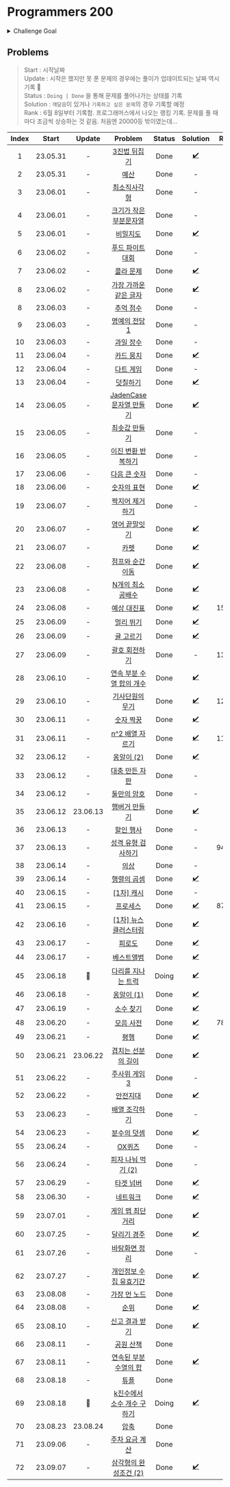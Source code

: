 # Programmers 200

<details>
  <summary>Challenge Goal</summary>

코딩테스트의 합격의 길은 여전히 **문제를 많이 풀어보는 것**이라고 생각한다. 양에는 장사없다! 그래서 생각해본 것이 하나의 코테 플렛폼의 문제를 어느정도 수준까지 다 풀어보는 것이다. Leet Code과 프로그래머스를 놓고 고민해봤다.

  <details>
  <summary>비교</summary>

- Leet Code

  - 장점

    - 많은 문제
    - 다양한 카테고리에 대한 분류
    - 코테를 위한 다양한 컨텐츠
    - 힌트 존재
    - 제출 후 디버깅 용이(어떤 테스트 케이스 인지 확인 가능) → 장단이 모두 존재, 왜 틀렸는지 고민시간을 통해서 코드에 대한 디버깅 실력이 늘수 있지만, 시간이 중요한 시기에 마냥 고민만 하고 있을수 있을까?!

  - 단점

    - 영어다!! 😰
    - 포커싱이 세계 유명 IT 기업에 맞춰져 있음
    - 해당 문제에 대한 자료 검색이 쉽지 않다.

  - 프로그래머스

    - 장점
      - 한글이다!! 😙 + 한국 플랫폼!
      - 한국 유명 IT 기업 문제들 존재
      - 대부분 한국 유저들이기때문에 쉽게 문제에 대한 자료를 검색이 가능
      - 예전에 비해 문제가 다양해짐
    - 단점
      - Leet Code에 비해 문제 수가 적음
      - 레벨에 대한 신뢰도가 떨어지는 경우 존재
      - 제출 후 디버깅 어려움(어떤 테스트 케이스에서 오류가 발생했는지 알려주지 않음)

  </details>

여러 측면에서 Leet Code가 더 많은 장점을 가지고 있긴했다. 하지만, 프로그래머스에서 지금까지 해놓은 기록(?)들이 있어서 그 부분을 이어나가면 `챌린지`다운 재미가 있을거 같다는 생각이 들었다. 또한 한글이라 점이 큰 작용을 한 것 같다. (~~핑계같지만,~~ 영어로 보는게 문제가 된다기보다 영어이기때문에 들어가는 시간을 아끼고 싶은 생각이 들었다.) 프로그래머스의 문제가 레벨별로 되어 있는데, 현재 레벨별로 안푼 문제의 수는 아래와 같다.

- 레벨 0 : 정답율 낮은 문제들 little bit! 😅
- 레벨 1 : 27 문제
- 레벨 2 : 93 문제
- 레벨 3 : 64 문제
- 레벨 4 : 21 문제
- 레벨 5 : 6 문제

이 중에 `레벨 1/2 (+3)을 다 푸는 것`을 `3달(대략 100일)` 정도의 기간을 목표로 삼아 도전해보면 괜찮을거 같다는 생각이 들었다.(레벨3까지 가능할지 확신이 서지 않아서...🤔)

✅ 목표 : `최소 120 ~ 최대 184(레벨3 포함) 문제`를 `6/7/8달` 동안 끝내보자!!

</details>

## Problems

> Start : 시작날짜 <br />
> Update : 시작은 했지만 못 푼 문제의 경우에는 풀이가 업데이트되는 날짜 역시 기록 🌟 <br />
> Status : `Doing | Done` 을 통해 문제를 풀어나가는 상태를 기록 <br />
> Solution : `깨달음`이 있거나 `기록하고 싶은 문제`의 경우 기록할 예정 <br />
> Rank : 6월 8일부터 기록함. 프로그래머스에서 나오는 랭킹 기록. 문제를 풀 때마다 조금씩 상승하는 것 같음. 처음엔 20000등 밖이였는데...

| Index |  Start   |  Update  |                                            Problem                                            | Status |      Solution      | Rank  |
| :---: | :------: | :------: | :-------------------------------------------------------------------------------------------: | :----: | :----------------: | ----- |
|   1   | 23.05.31 |    -     |        [3진법 뒤집기](https://school.programmers.co.kr/learn/courses/30/lessons/68935)        |  Done  | [✔️](/pg200/1.md)  |       |
|   2   | 23.05.31 |    -     |            [예산](https://school.programmers.co.kr/learn/courses/30/lessons/12982)            |  Done  |         -          |       |
|   3   | 23.06.01 |    -     |        [최소직사각형](https://school.programmers.co.kr/learn/courses/30/lessons/86491)        |  Done  |         -          |       |
|   4   | 23.06.01 |    -     |  [크기가 작은 부분문자열](https://school.programmers.co.kr/learn/courses/30/lessons/147355)   |  Done  |         -          |       |
|   5   | 23.06.01 |    -     |          [비밀지도](https://school.programmers.co.kr/learn/courses/30/lessons/17681)          |  Done  | [✔️](/pg200/4.md)  |       |
|   6   | 23.06.02 |    -     |     [푸드 파이트 대회](https://school.programmers.co.kr/learn/courses/30/lessons/134240)      |  Done  |         -          |       |
|   7   | 23.06.02 |    -     |         [콜라 문제](https://school.programmers.co.kr/learn/courses/30/lessons/132267)         |  Done  | [✔️](/pg200/7.md)  |       |
|   8   | 23.06.02 |    -     |   [가장 가까운 같은 글자](https://school.programmers.co.kr/learn/courses/30/lessons/142086)   |  Done  | [✔️](/pg200/8.md)  |       |
|   8   | 23.06.03 |    -     |         [추억 점수](https://school.programmers.co.kr/learn/courses/30/lessons/176963)         |  Done  |         -          |       |
|   9   | 23.06.03 |    -     |       [명예의 전당1](https://school.programmers.co.kr/learn/courses/30/lessons/138477)        |  Done  |         -          |       |
|  10   | 23.06.03 |    -     |         [과일 장수](https://school.programmers.co.kr/learn/courses/30/lessons/135808)         |  Done  |         -          |       |
|  11   | 23.06.04 |    -     |         [카드 뭉치](https://school.programmers.co.kr/learn/courses/30/lessons/159994)         |  Done  | [✔️](/pg200/11.md) |       |
|  12   | 23.06.04 |    -     |         [다트 게임](https://school.programmers.co.kr/learn/courses/30/lessons/17682)          |  Done  |         -          |       |
|  13   | 23.06.04 |    -     |         [덧칠하기](https://school.programmers.co.kr/learn/courses/30/lessons/161989)          |  Done  | [✔️](/pg200/13.md) |       |
|  14   | 23.06.05 |    -     |  [JadenCase 문자열 만들기](https://school.programmers.co.kr/learn/courses/30/lessons/12951)   |  Done  | [✔️](/pg200/14.md) |       |
|  15   | 23.06.05 |    -     |       [최솟값 만들기](https://school.programmers.co.kr/learn/courses/30/lessons/12941)        |  Done  |         -          |       |
|  16   | 23.06.05 |    -     |     [이진 변환 반복하기](https://school.programmers.co.kr/learn/courses/30/lessons/70129)     |  Done  |         -          |       |
|  17   | 23.06.06 |    -     |        [다음 큰 숫자](https://school.programmers.co.kr/learn/courses/30/lessons/12911)        |  Done  |         -          |       |
|  18   | 23.06.06 |    -     |        [숫자의 표현](https://school.programmers.co.kr/learn/courses/30/lessons/12924)         |  Done  | [✔️](/pg200/18.md) |       |
|  19   | 23.06.07 |    -     |      [짝지어 제거하기](https://school.programmers.co.kr/learn/courses/30/lessons/12973)       |  Done  |         -          |       |
|  20   | 23.06.07 |    -     |       [영어 끝말잇기](https://school.programmers.co.kr/learn/courses/30/lessons/12981)        |  Done  | [✔️](/pg200/20.md) |       |
|  21   | 23.06.07 |    -     |            [카펫](https://school.programmers.co.kr/learn/courses/30/lessons/42842)            |  Done  | [✔️](/pg200/21.md) |       |
|  22   | 23.06.08 |    -     |      [점프와 순간 이동](https://school.programmers.co.kr/learn/courses/30/lessons/12980)      |  Done  | [✔️](/pg200/22.md) |       |
|  23   | 23.06.08 |    -     |      [N개의 최소공배수](https://school.programmers.co.kr/learn/courses/30/lessons/12953)      |  Done  | [✔️](/pg200/23.md) |       |
|  24   | 23.06.08 |    -     |        [예상 대진표](https://school.programmers.co.kr/learn/courses/30/lessons/12985)         |  Done  | [✔️](/pg200/24.md) | 15204 |
|  25   | 23.06.09 |    -     |         [멀리 뛰기](https://school.programmers.co.kr/learn/courses/30/lessons/12914)          |  Done  | [✔️](/pg200/25.md) |       |
|  26   | 23.06.09 |    -     |         [귤 고르기](https://school.programmers.co.kr/learn/courses/30/lessons/138476)         |  Done  | [✔️](/pg200/26.md) |       |
|  27   | 23.06.09 |    -     |       [괄호 회전하기](https://school.programmers.co.kr/learn/courses/30/lessons/76502)        |  Done  |         -          | 13142 |
|  28   | 23.06.10 |    -     | [연속 부분 수열 합의 개수](https://school.programmers.co.kr/learn/courses/30/lessons/131701)  |  Done  | [✔️](/pg200/28.md) |       |
|  29   | 23.06.10 |    -     |      [기사단원의 무기](https://school.programmers.co.kr/learn/courses/30/lessons/136798)      |  Done  | [✔️](/pg200/29.md) | 12658 |
|  30   | 23.06.11 |    -     |         [숫자 짝꿍](https://school.programmers.co.kr/learn/courses/30/lessons/131128)         |  Done  | [✔️](/pg200/30.md) |       |
|  31   | 23.06.11 |    -     |      [n^2 배열 자르기](https://school.programmers.co.kr/learn/courses/30/lessons/87390)       |  Done  | [✔️](/pg200/31.md) | 11518 |
|  32   | 23.06.12 |    -     |        [옹알이 (2)](https://school.programmers.co.kr/learn/courses/30/lessons/133499)         |  Done  | [✔️](/pg200/32.md) |       |
|  33   | 23.06.12 |    -     |      [대충 만든 자판](https://school.programmers.co.kr/learn/courses/30/lessons/160586)       |  Done  |         -          |       |
|  34   | 23.06.12 |    -     |        [둘만의 암호](https://school.programmers.co.kr/learn/courses/30/lessons/155652)        |  Done  |         -          |       |
|  35   | 23.06.12 | 23.06.13 |       [햄버거 만들기](https://school.programmers.co.kr/learn/courses/30/lessons/133502)       |  Done  | [✔️](/pg200/35.md) |       |
|  36   | 23.06.13 |    -     |         [할인 행사](https://school.programmers.co.kr/learn/courses/30/lessons/131127)         |  Done  |         -          |       |
|  37   | 23.06.13 |    -     |    [성격 유형 검사하기](https://school.programmers.co.kr/learn/courses/30/lessons/118666)     |  Done  |         -          | 9445  |
|  38   | 23.06.14 |    -     |            [의상](https://school.programmers.co.kr/learn/courses/30/lessons/42578)            |  Done  |         -          |       |
|  39   | 23.06.14 |    -     |        [행렬의 곱셈](https://school.programmers.co.kr/learn/courses/30/lessons/12949)         |  Done  | [✔️](/pg200/39.md) |       |
|  40   | 23.06.15 |    -     |         [[1차] 캐시](https://school.programmers.co.kr/learn/courses/30/lessons/17680)         |  Done  |         -          |       |
|  41   | 23.06.15 |    -     |          [프로세스](https://school.programmers.co.kr/learn/courses/30/lessons/42587)          |  Done  | [✔️](/pg200/41.md) | 8709  |
|  42   | 23.06.16 |    -     |   [[1차] 뉴스 클러스터링](https://school.programmers.co.kr/learn/courses/30/lessons/17677)    |  Done  | [✔️](/pg200/42.md) |       |
|  43   | 23.06.17 |    -     |           [피로도](https://school.programmers.co.kr/learn/courses/30/lessons/87946)           |  Done  | [✔️](/pg200/43.md) |       |
|  44   | 23.06.17 |    -     |         [베스트앨범](https://school.programmers.co.kr/learn/courses/30/lessons/42579)         |  Done  | [✔️](/pg200/44.md) |       |
|  45   | 23.06.18 |    🌟    |     [다리를 지나는 트럭](https://school.programmers.co.kr/learn/courses/30/lessons/42583)     | Doing  | [✔️](/pg200/45.md) |       |
|  46   | 23.06.18 |    -     |        [옹알이 (1)](https://school.programmers.co.kr/learn/courses/30/lessons/120956)         |  Done  | [✔️](/pg200/46.md) |       |
|  47   | 23.06.19 |    -     |         [소수 찾기](https://school.programmers.co.kr/learn/courses/30/lessons/42839)          |  Done  | [✔️](/pg200/47.md) |       |
|  48   | 23.06.20 |    -     |         [모음 사전](https://school.programmers.co.kr/learn/courses/30/lessons/84512)          |  Done  | [✔️](/pg200/48.md) | 7828  |
|  49   | 23.06.21 |    -     |           [평행](https://school.programmers.co.kr/learn/courses/30/lessons/120875)            |  Done  | [✔️](/pg200/49.md) |       |
|  50   | 23.06.21 | 23.06.22 |    [겹치는 선분의 길이](https://school.programmers.co.kr/learn/courses/30/lessons/120876)     |  Done  | [✔️](/pg200/50.md) |       |
|  51   | 23.06.22 |    -     |       [주사위 게임 3](https://school.programmers.co.kr/learn/courses/30/lessons/181916)       |  Done  |         -          |       |
|  52   | 23.06.22 |    -     |         [안전지대](https://school.programmers.co.kr/learn/courses/30/lessons/120866)          |  Done  | [✔️](/pg200/52.md) |       |
|  53   | 23.06.23 |    -     |       [배열 조각하기](https://school.programmers.co.kr/learn/courses/30/lessons/181893)       |  Done  |         -          |       |
|  54   | 23.06.23 |    -     |        [분수의 덧셈](https://school.programmers.co.kr/learn/courses/30/lessons/120808)        |  Done  | [✔️](/pg200/54.md) |       |
|  55   | 23.06.24 |    -     |          [OX퀴즈](https://school.programmers.co.kr/learn/courses/30/lessons/120907)           |  Done  |         -          |       |
|  56   | 23.06.24 |    -     |    [피자 나눠 먹기 (2)](https://school.programmers.co.kr/learn/courses/30/lessons/120815)     |  Done  |         -          |       |
|  57   | 23.06.29 |    -     |         [타겟 넘버](https://school.programmers.co.kr/learn/courses/30/lessons/43165)          |  Done  | [✔️](/pg200/57.md) |       |
|  58   | 23.06.30 |    -     |          [네트워크](https://school.programmers.co.kr/learn/courses/30/lessons/43162)          |  Done  | [✔️](/pg200/58.md) |       |
|  59   | 23.07.01 |    -     |      [게임 맵 최단거리](https://school.programmers.co.kr/learn/courses/30/lessons/1844)       |  Done  | [✔️](/pg200/59.md) |       |
|  60   | 23.07.25 |    -     |        [달리기 경주](https://school.programmers.co.kr/learn/courses/30/lessons/178871)        |  Done  | [✔️](/pg200/60.md) |       |
|  61   | 23.07.26 |    -     |       [바탕화면 정리](https://school.programmers.co.kr/learn/courses/30/lessons/161990)       |  Done  |         -          |       |
|  62   | 23.07.27 |    -     |  [개인정보 수집 유효기간](https://school.programmers.co.kr/learn/courses/30/lessons/150370)   |  Done  | [✔️](/pg200/62.md) |       |
|  63   | 23.08.08 |    -     |        [가장 먼 노드](https://school.programmers.co.kr/learn/courses/30/lessons/49189)        |  Done  |                    |       |
|  64   | 23.08.08 |    -     |            [순위](https://school.programmers.co.kr/learn/courses/30/lessons/49191)            |  Done  | [✔️](/pg200/64.md) |       |
|  65   | 23.08.10 |    -     |       [신고 결과 받기](https://school.programmers.co.kr/learn/courses/30/lessons/92334)       |  Done  | [✔️](/pg200/65.md) |       |
|  66   | 23.08.11 |    -     |         [공원 산책](https://school.programmers.co.kr/learn/courses/30/lessons/172928)         |  Done  |                    |       |
|  67   | 23.08.11 |    -     |   [연속된 부분 수열의 합](https://school.programmers.co.kr/learn/courses/30/lessons/178870)   |  Done  | [✔️](/pg200/67.md) |       |
|  68   | 23.08.18 |    -     |            [튜플](https://school.programmers.co.kr/learn/courses/30/lessons/64065)            |  Done  |                    |       |
|  69   | 23.08.18 |    🌟    | [k진수에서 소수 개수 구하기](https://school.programmers.co.kr/learn/courses/30/lessons/92335) | Doing  | [✔️](/pg200/69.md) |       |
|  70   | 23.08.23 | 23.08.24 |            [압축](https://school.programmers.co.kr/learn/courses/30/lessons/17684)            |  Done  |                    |       |
|  71   | 23.09.06 |    -     |       [주차 요금 계산](https://school.programmers.co.kr/learn/courses/30/lessons/92341)       |  Done  |                    |       |
|  72   | 23.09.07 |    -     |   [삼각형의 완성조건 (2)](https://school.programmers.co.kr/learn/courses/30/lessons/120868)   |  Done  | [✔️](/pg200/72.md) |       |
